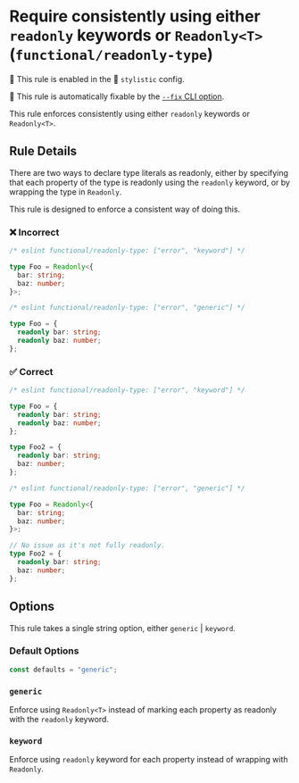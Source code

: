 # Require consistently using either `readonly` keywords or `Readonly<T>` (`functional/readonly-type`)

💼 This rule is enabled in the 🎨 `stylistic` config.

🔧 This rule is automatically fixable by the [`--fix` CLI option](https://eslint.org/docs/latest/user-guide/command-line-interface#--fix).

<!-- end auto-generated rule header -->

This rule enforces consistently using either `readonly` keywords or `Readonly<T>`.

## Rule Details

There are two ways to declare type literals as readonly, either by specifying that each
property of the type is readonly using the `readonly` keyword, or by wrapping the type
in `Readonly`.

This rule is designed to enforce a consistent way of doing this.

### ❌ Incorrect

<!-- eslint-skip -->

```ts
/* eslint functional/readonly-type: ["error", "keyword"] */

type Foo = Readonly<{
  bar: string;
  baz: number;
}>;
```

<!-- eslint-skip -->

```ts
/* eslint functional/readonly-type: ["error", "generic"] */

type Foo = {
  readonly bar: string;
  readonly baz: number;
};
```

### ✅ Correct

```ts
/* eslint functional/readonly-type: ["error", "keyword"] */

type Foo = {
  readonly bar: string;
  readonly baz: number;
};

type Foo2 = {
  readonly bar: string;
  baz: number;
};
```

```ts
/* eslint functional/readonly-type: ["error", "generic"] */

type Foo = Readonly<{
  bar: string;
  baz: number;
}>;

// No issue as it's not fully readonly.
type Foo2 = {
  readonly bar: string;
  baz: number;
};
```

## Options

This rule takes a single string option, either `generic` | `keyword`.

### Default Options

```ts
const defaults = "generic";
```

### `generic`

Enforce using `Readonly<T>` instead of marking each property as readonly with the `readonly` keyword.

### `keyword`

Enforce using `readonly` keyword for each property instead of wrapping with `Readonly`.
